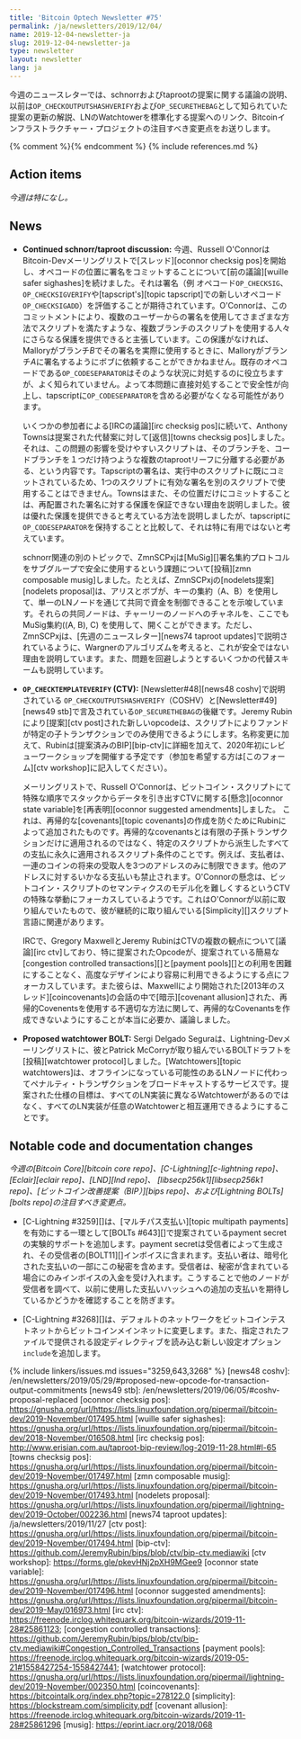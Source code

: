 ```yaml
---
title: 'Bitcoin Optech Newsletter #75'
permalink: /ja/newsletters/2019/12/04/
name: 2019-12-04-newsletter-ja
slug: 2019-12-04-newsletter-ja
type: newsletter
layout: newsletter
lang: ja
---
```

今週のニュースレターでは、schnorrおよびtaprootの提案に関する議論の説明、以前は`OP_CHECKOUTPUTSHASHVERIFY`および`OP_SECURETHEBAG`として知られていた提案の更新の解説、LNのWatchtowerを標準化する提案へのリンク、Bitcoinインフラストラクチャー・プロジェクトの注目すべき変更点をお送りします。

{% comment %}<!-- include references.md below the fold but above any Jekyll/Liquid variables-->{% endcomment %}
{% include references.md %}

## Action items

*今週は特になし。*

## News

- **Continued schnorr/taproot discussion:** 今週、Russell O'ConnorはBitcoin-Devメーリングリストで[スレッド][oconnor checksig pos]を開始し、オペコードの位置に署名をコミットすることについて[前の議論][wuille safer sighashes]を続けました。それは署名（例 オペコード`OP_CHECKSIG`、`OP_CHECKSIGVERIFY`や[tapscript's][topic tapscript]での新しいオペコード`OP_CHECKSIGADD`）を評価することが期待されています。O'Connorは、このコミットメントにより、複数のユーザーからの署名を使用してさまざまな方法でスクリプトを満たすような、複数ブランチのスクリプトを使用する人々にさらなる保護を提供できると主張しています。この保護がなければ、Malloryがブランチ*B*でその署名を実際に使用するときに、Malloryがブランチ*A*に署名するようにボブに依頼することができかねません。既存のオペコードである`OP_CODESEPARATOR`はそのような状況に対処するのに役立ちますが、よく知られていません。よって本問題に直接対処することで安全性が向上し、tapscriptに`OP_CODESEPARATOR`を含める必要がなくなる可能性があります。

    いくつかの参加者による[IRCの議論][irc checksig pos]に続いて、Anthony Townsは提案された代替案に対して[返信][towns checksig pos]しました。それは、この問題の影響を受けやすいスクリプトは、そのブランチを、コードブランチを１つだけ持つような複数のtaprootリーフに分離する必要がある、という内容です。Tapscriptの署名は、実行中のスクリプトに既にコミットされているため、1つのスクリプトに有効な署名を別のスクリプトで使用することはできません。Townsはまた、その位置だけにコミットすることは、再配置された署名に対する保護を保証できない理由を説明しました。彼は優れた保護を提供できると考えている方法を説明しましたが、tapscriptに`OP_CODESEPARATOR`を保持することと比較して、それは特に有用ではないと考えています。

    schnorr関連の別のトピックで、ZmnSCPxjは[MuSig][]署名集約プロトコルをサブグループで安全に使用するという課題について[投稿][zmn composable musig]しました。たとえば、ZmnSCPxjの[nodelets提案][nodelets proposal]は、アリスとボブが、キーの集約（A、B）を使用して、単一のLNノードを通じて共同で資金を制御できることを示唆しています。それらの共同ノードは、チャーリーのノードへのチャネルを、ここでもMuSig集約((A, B), C) を使用して、開くことができます。ただし、ZmnSCPxjは、[先週のニュースレター][news74 taproot updates]で説明されているように、Wargnerのアルゴリズムを考えると、これが安全ではない理由を説明しています。また、問題を回避しようとするいくつかの代替スキームも説明しています。

- **`OP_CHECKTEMPLATEVERIFY` (CTV):** [Newsletter#48][news48 coshv]で説明されている `OP_CHECKOUTPUTSHASHVERIFY`（COSHV）と[Newsletter#49][news49 stb]で言及されている`OP_SECURETHEBAG`の後継です。Jeremy Rubinにより[提案][ctv post]された新しいopcodeは、スクリプトによりファンドが特定の子トランザクションでのみ使用できるようにします。名称変更に加えて、Rubinは[提案済みのBIP][bip-ctv]に詳細を加えて、2020年初にレビューワークショップを開催する予定です（参加を希望する方は[このフォーム][ctv workshop]に記入してください）。

    メーリングリストで、Russell O'Connorは、ビットコイン・スクリプトにて特殊な順序でスタックからデータを引き出すCTVに関する[懸念][oconnor state variable]を[再表明][oconnor suggested amendments]しました。
これは、再帰的な[covenants][topic covenants]の作成を防ぐためにRubinによって追加されたものです。再帰的なcovenantsとは有限の子孫トランザクションだけに適用されるのではなく、特定のスクリプトから派生したすべての支払に永久に適用されるスクリプト条件のことです。例えば、支払者は、一連のコインの将来の受取人を3つのアドレスのみに制限できます。他のアドレスに対するいかなる支払いも禁止されます。O'Connorの懸念は、ビットコイン・スクリプトのセマンティクスのモデル化を難しくするというCTVの特殊な挙動にフォーカスしているようです。これはO'Connorが以前に取り組んでいたもので、彼が継続的に取り組んでいる[Simplicity][]スクリプト言語に関連があります。

    IRCで、Gregory MaxwellとJeremy RubinはCTVの複数の観点について[議論][irc ctv]しており、特に提案されたOpcodeが、提案されている簡易な[congestion controlled transactions][]と[payment pools][]との利用を困難にすることなく、高度なデザインにより容易に利用できるようにする点にフォーカスしています。また彼らは、Maxwellにより開始された[2013年のスレッド][coincovenants]の会話の中で[暗示][covenant allusion]された、再帰的Covenentsを使用する不適切な方法に関して、再帰的なCovenantsを作成できないようにすることが本当に必要か、議論しました。

- **Proposed watchtower BOLT:** Sergi Delgado Seguraは、Lightning-Devメーリングリストに、彼とPatrick McCorryが取り組んでいるBOLTドラフトを[投稿][watchtower protocol]しました。[Watchtowers][topic watchtowers]は、オフラインになっている可能性のあるLNノードに代わってペナルティ・トランザクションをブロードキャストするサービスです。提案された仕様の目標は、すべてのLN実装に異なるWatchtowerがあるのではなく、すべてのLN実装が任意のWatchtowerと相互運用できるようにすることです。

## Notable code and documentation changes

*今週の[Bitcoin Core][bitcoin core repo]、[C-Lightning][c-lightning repo]、[Eclair][eclair repo]、[LND][lnd repo]、
[libsecp256k1][libsecp256k1 repo]、[ビットコイン改善提案（BIP）][bips repo]、および[Lightning BOLTs][bolts repo]の注目すべき変更点。*

- [C-Lightning #3259][]は、[マルチパス支払い][topic multipath payments]を有効にする一環として[BOLTs #643][]で提案されているpayment secretの実験的サポートを追加します。payment secretは受信者によって生成され、その受信者の[BOLT11][]インボイスに含まれます。支払い者は、暗号化された支払いの一部にこの秘密を含めます。受信者は、秘密が含まれている場合にのみインボイスの入金を受け入れます。こうすることで他のノードが受信者を調べて、以前に使用した支払いハッシュへの追加の支払いを期待しているかどうかを確認することを防ぎます。

- [C-Lightning #3268][]は、デフォルトのネットワークをビットコインテストネットからビットコインメインネットに変更します。また、指定されたファイルで提供される設定ディレクティブを読み込む新しい設定オプション`include`を追加します。

{% include linkers/issues.md issues="3259,643,3268" %}
[news48 coshv]: /en/newsletters/2019/05/29/#proposed-new-opcode-for-transaction-output-commitments
[news49 stb]: /en/newsletters/2019/06/05/#coshv-proposal-replaced
[oconnor checksig pos]: https://gnusha.org/url/https://lists.linuxfoundation.org/pipermail/bitcoin-dev/2019-November/017495.html
[wuille safer sighashes]: https://gnusha.org/url/https://lists.linuxfoundation.org/pipermail/bitcoin-dev/2018-November/016508.html
[irc checksig pos]: http://www.erisian.com.au/taproot-bip-review/log-2019-11-28.html#l-65
[towns checksig pos]: https://gnusha.org/url/https://lists.linuxfoundation.org/pipermail/bitcoin-dev/2019-November/017497.html
[zmn composable musig]: https://gnusha.org/url/https://lists.linuxfoundation.org/pipermail/bitcoin-dev/2019-November/017493.html
[nodelets proposal]: https://gnusha.org/url/https://lists.linuxfoundation.org/pipermail/lightning-dev/2019-October/002236.html
[news74 taproot updates]: /ja/newsletters/2019/11/27
[ctv post]: https://gnusha.org/url/https://lists.linuxfoundation.org/pipermail/bitcoin-dev/2019-November/017494.html
[bip-ctv]: https://github.com/JeremyRubin/bips/blob/ctv/bip-ctv.mediawiki
[ctv workshop]: https://forms.gle/pkevHNj2pXH9MGee9
[oconnor state variable]: https://gnusha.org/url/https://lists.linuxfoundation.org/pipermail/bitcoin-dev/2019-November/017496.html
[oconnor suggested amendments]: https://gnusha.org/url/https://lists.linuxfoundation.org/pipermail/bitcoin-dev/2019-May/016973.html
[irc ctv]: https://freenode.irclog.whitequark.org/bitcoin-wizards/2019-11-28#25861123;
[congestion controlled transactions]: https://github.com/JeremyRubin/bips/blob/ctv/bip-ctv.mediawiki#Congestion_Controlled_Transactions
[payment pools]: https://freenode.irclog.whitequark.org/bitcoin-wizards/2019-05-21#1558427254-1558427441;
[watchtower protocol]: https://gnusha.org/url/https://lists.linuxfoundation.org/pipermail/lightning-dev/2019-November/002350.html
[coincovenants]: https://bitcointalk.org/index.php?topic=278122.0
[simplicity]: https://blockstream.com/simplicity.pdf
[covenant allusion]: https://freenode.irclog.whitequark.org/bitcoin-wizards/2019-11-28#25861296
[musig]: https://eprint.iacr.org/2018/068
